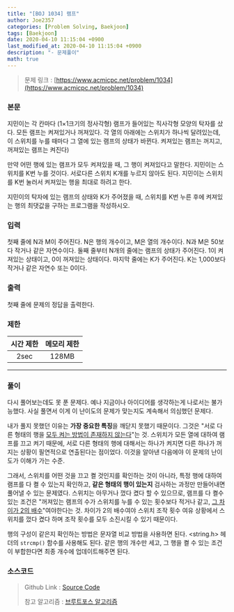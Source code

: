 ```yaml
---
title: "[BOJ 1034] 램프"
author: Joe2357
categories: [Problem Solving, Baekjoon]
tags: [Baekjoon]
date: 2020-04-10 11:15:04 +0900
last_modified_at: 2020-04-10 11:15:04 +0900
description: "- 문제풀이"
math: true
---
```


> 문제 링크 : [https://www.acmicpc.net/problem/1034](https://www.acmicpc.net/problem/1034)


### 본문

<p>지민이는 각 칸마다 (1×1크기의 정사각형) 램프가 들어있는 직사각형 모양의 탁자를 샀다. 모든 램프는 켜져있거나 꺼져있다. 각 열의 아래에는 스위치가 하나씩 달려있는데, 이 스위치를 누를 때마다 그 열에 있는 램프의 상태가 바뀐다. 켜져있는 램프는 꺼지고, 꺼져있는 램프는 켜진다)</p>
<p>만약 어떤 행에 있는 램프가 모두 켜져있을 때, 그 행이 켜져있다고 말한다. 지민이는 스위치를 K번 누를 것이다. 서로다른 스위치 K개를 누르지 않아도 된다. 지민이는 스위치를 K번 눌러서 켜져있는 행을 최대로 하려고 한다.</p>
<p>지민이의 탁자에 있는 램프의 상태와 K가 주어졌을 때, 스위치를 K번 누른 후에 켜져있는 행의 최댓값을 구하는 프로그램을 작성하시오.</p>



### 입력

<p>첫째 줄에 N과 M이 주어진다. N은 행의 개수이고, M은 열의 개수이다. N과 M은 50보다 작거나 같은 자연수이다. 둘째 줄부터 N개의 줄에는 램프의 상태가 주어진다. 1이 켜져있는 상태이고, 0이 꺼져있는 상태이다. 마지막 줄에는 K가 주어진다. K는 1,000보다 작거나 같은 자연수 또는 0이다.</p>



### 출력

<p>첫째 줄에 문제의 정답을 출력한다.</p>



### 제한

| 시간 제한 | 메모리 제한 |
| :-------: | :---------: |
| 2sec | 128MB |

---


### 풀이

다시 풀어보는데도 못 푼 문제다. 예나 지금이나 아이디어를 생각하는게 나로서는 불가능했다. 사실 풀면서 이게 이 난이도의 문제가 맞는지도 계속해서 의심했던 문제다.

내가 풀지 못했던 이유는 **가장 중요한 특징**을 깨닫지 못했기 때문이다. 그것은 "서로 다른 형태의 행을 <u>모두 켜는 방법이 존재하지 않는다</u>"는 것. 스위치가 모든 열에 대하여 램프를 끄고 켜기 때문에, 서로 다른 형태의 행에 대해서는 하나가 켜지면 다른 하나가 꺼지는 상황이 필연적으로 연출된다는 점이었다. 이것을 알아낸 다음에야 이 문제의 난이도가 이해가 가는 수준.

그래서, 스위치를 어떤 것을 끄고 켤 것인지를 확인하는 것이 아니라, 특정 행에 대하여 램프를 다 켤 수 있는지 확인하고, **같은 형태의 행이 있는지** 검사하는 과정만 만들어내면 풀어낼 수 있는 문제였다. 스위치는 아무거나 껐다 켰다 할 수 있으므로, 램프를 다 켤수 있는 조건은 "꺼져있는 램프의 수가 스위치를 누를 수 있는 횟수보다 적거나 같고, <u>그 차이가 2의 배수</u>"여야한다는 것. 차이가 2의 배수여야 스위치 조작 횟수 여유 상황에서 스위치를 껐다 켰다 하며 조작 횟수를 모두 소진시킬 수 있기 때문이다.

행의 구성이 같은지 확인하는 방법은 문자열 비교 방법을 사용하면 된다. <string.h> 헤더의 `strcmp()` 함수를 사용해도 된다. 같은 행의 개수만 세고, 그 행을 켤 수 있는 조건이 부합한다면 최종 개수에 업데이트해주면 된다.




### 소스코드

> Github Link : [Source Code](https://github.com/Joe2357/Baekjoon/blob/master/C/Code/1000/1034.c)
>
> 참고 알고리즘 : [브루트포스 알고리즘](https://en.wikipedia.org/wiki/Brute-force_search)